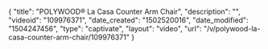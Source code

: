 {
    "title": "POLYWOOD&reg; La Casa Counter Arm Chair",
    "description": "",
    "videoid": "109976371",
    "date_created": "1502520016",
    "date_modified": "1504247456",
    "type": "captivate",
    "layout": "video",
    "url": "\/v\/polywood-la-casa-counter-arm-chair\/109976371"
}